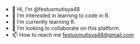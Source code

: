 - 👋 Hi, I’m @festusmutisya48
- 👀 I’m interested in learning to code in R.
- 🌱 I’m currently learning R.
- 💞️ I’m looking to collaborate on this platform.
- 📫 How to reach me festusmutisya48@gmail.com

<!---
festusmutisya48/festusmutisya48 is a ✨ special ✨ repository because its `README.md` (this file) appears on your GitHub profile.
You can click the Preview link to take a look at your changes.
--->
